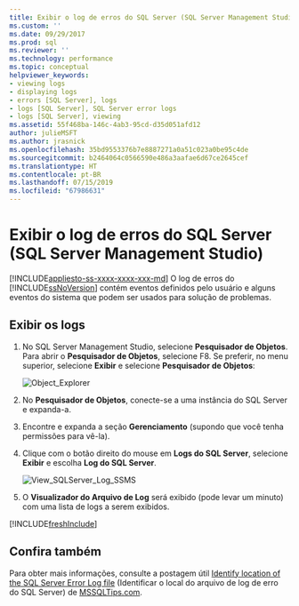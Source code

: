 ```yaml
---
title: Exibir o log de erros do SQL Server (SQL Server Management Studio) | Microsoft Docs
ms.custom: ''
ms.date: 09/29/2017
ms.prod: sql
ms.reviewer: ''
ms.technology: performance
ms.topic: conceptual
helpviewer_keywords:
- viewing logs
- displaying logs
- errors [SQL Server], logs
- logs [SQL Server], SQL Server error logs
- logs [SQL Server], viewing
ms.assetid: 55f468ba-146c-4ab3-95cd-d35d051afd12
author: julieMSFT
ms.author: jrasnick
ms.openlocfilehash: 35bd9553376b7e8887271a0a51c023a0be95c4de
ms.sourcegitcommit: b2464064c0566590e486a3aafae6d67ce2645cef
ms.translationtype: HT
ms.contentlocale: pt-BR
ms.lasthandoff: 07/15/2019
ms.locfileid: "67986631"
---
```

# <a name="view-the-sql-server-error-log-sql-server-management-studio"></a>Exibir o log de erros do SQL Server (SQL Server Management Studio)
[!INCLUDE[appliesto-ss-xxxx-xxxx-xxx-md](../../includes/appliesto-ss-xxxx-xxxx-xxx-md.md)]
O log de erros do [!INCLUDE[ssNoVersion](../../includes/ssnoversion-md.md)] contém eventos definidos pelo usuário e alguns eventos do sistema que podem ser usados para solução de problemas. 

## <a name="view-the-logs"></a>Exibir os logs

1. No SQL Server Management Studio, selecione **Pesquisador de Objetos**. Para abrir o **Pesquisador de Objetos**, selecione F8. Se preferir, no menu superior, selecione **Exibir** e selecione **Pesquisador de Objetos**:
    
    ![Object_Explorer](../../relational-databases/performance/media/object-explorer.png) 

2. No **Pesquisador de Objetos**, conecte-se a uma instância do SQL Server e expanda-a.
  
3. Encontre e expanda a seção **Gerenciamento** (supondo que você tenha permissões para vê-la).

4. Clique com o botão direito do mouse em **Logs do SQL Server**, selecione **Exibir** e escolha **Log do SQL Server**.

    ![View_SQLServer_Log_SSMS](../../relational-databases/performance/media/view-sqlserver-log-ssms.png) 
 
5. O **Visualizador do Arquivo de Log** será exibido (pode levar um minuto) com uma lista de logs a serem exibidos.

[!INCLUDE[freshInclude](../../includes/paragraph-content/fresh-note-steps-feedback.md)]

  ## <a name="see-also"></a>Confira também
  Para obter mais informações, consulte a postagem útil [Identify location of the SQL Server Error Log file](https://www.mssqltips.com/sqlservertip/2506/identify-location-of-the-sql-server-error-log-file/) (Identificar o local do arquivo de log de erro do SQL Server) de [MSSQLTips.com](https://www.mssqltips.com/).

